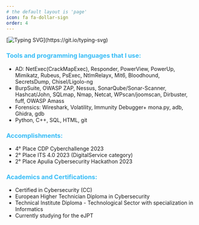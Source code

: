 ```yaml
---
# the default layout is 'page'
icon: fa fa-dollar-sign
order: 4
---
```

[![Typing SVG](https://readme-typing-svg.demolab.com?font=Source+Sans+Pro&weight=500&size=25&duration=3000&pause=1000&random=false&width=435&lines=Hi%2C;I+am+a+pentest+student%2C;Currently+interning+in+AppSec.)](https://git.io/typing-svg) 

### <span style="color:#36BCF7FF">Tools and programming languages that I use:</span>
- AD: NetExec(CrackMapExec), Responder, PowerView, PowerUp, Mimikatz, Rubeus, PsExec, NtlmRelayx, Mit6, Bloodhound, SecretsDump, Chisel/Ligolo-ng
- BurpSuite, OWASP ZAP, Nessus, SonarQube/Sonar-Scanner, Hashcat/John, SQLmap,  Nmap, Netcat, WPscan/joomscan, Dirbuster, fuff, OWASP Amass
- Forensics: Wireshark, Volatility, Immunity Debugger+ mona.py, adb, Ghidra, gdb
- Python, C++, SQL, HTML, git

### <span style="color:#36BCF7FF">Accomplishments:</span>
- 4° Place CDP Cyberchallenge 2023
- 2° Place ITS 4.0 2023 (DigitalService category)
- 2° Place Apulia Cybersecurity Hackathon 2023

### <span style="color:#36BCF7FF">Academics and Certifications:</span>
- Certified in Cybersecurity (CC)
- European Higher Technician Diploma in Cybersecurity
- Technical Institute Diploma - Technological Sector with specialization in Informatics
- Currently studying for the eJPT

<script src="https://tryhackme.com/badge/2023674"></script>





